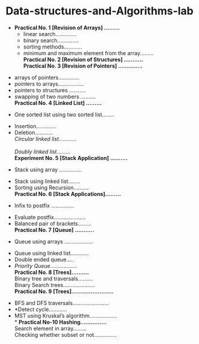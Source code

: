 # Data-structures-and-Algorithms-lab
- **Practical No. 1 [Revision of Arrays] .........<br>**
  * linear search..............<br>
   * binary search..............<br>
    * sorting methods............<br>
     * minimum and maximum element from the array.........<br>
**Practical No. 2 [Revision of Structures] ...........<br>
Practical No. 3 [Revision of Pointers] ..............<br>**
* arrays of pointers..............<br>
 * pointers to arrays.................<br>
  * pointers to structures ...........<br>
   * swapping of two numbers ..........<br>
**Practical No. 4 [Linked List] .........<br>**
- One sorted list using two sorted list........<br>
 * Insertion.............<br>
  * Deletion............<br>
*Circular linked list............<br><br>
Doubly linked list.........<br>*
**Experiment No. 5 [Stack Application] ..........<br>**
- Stack using array ...............<br>
 * Stack using linked list........<br>
  * Sorting using Recursion..........<br>
**Practical No. 6 [Stack Applications].........<br>**
- Infix to postfix ...............<br>
 * Evaluate postfix.....................<br>
  * Balanced pair of brackets.........<br>
**Practical No. 7 [Queue] ...........<br>**
- Queue using arrays ...................<br>
 * Queue using linked list............<br>
  * Double ended queue.....<br>
   * *Priority Queue..................<br>*
**Practical No. 8 [Trees]..........<br>**
Binary tree and traversals..........<br>
Binary Search trees…………………<br>
**Practical No. 9 [Trees]……………………<br>**
- BFS and DFS traversals……………………<br>
 - *Detect cycle…………<br>
  - MST using Kruskal’s algorithm………………<br>*
**Practical No-10 Hashing……………<br>**
Search element in array………<br>
Checking whether subset or not……………<br>

